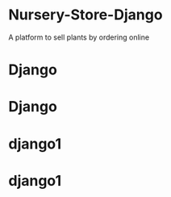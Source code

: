 # Nursery-Store-Django
A platform to sell plants by ordering online
# Django
# Django
# django1
# django1
